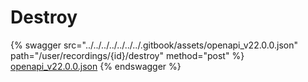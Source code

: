 # Destroy

{% swagger src="../../../../../../../.gitbook/assets/openapi_v22.0.0.json" path="/user/recordings/{id}/destroy" method="post" %}
[openapi_v22.0.0.json](../../../../../../../.gitbook/assets/openapi_v22.0.0.json)
{% endswagger %}
